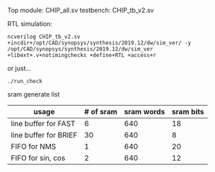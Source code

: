 Top module: CHIP_all.sv
testbench: CHIP_tb_v2.sv

RTL simulation:

```
ncverilog CHIP_tb_v2.sv +incdir+/opt/CAD/synopsys/synthesis/2019.12/dw/sim_ver/ -y /opt/CAD/synopsys/synthesis/2019.12/dw/sim_ver +libext+.v+notimingchecks +define+RTL +access+r 
```

or just...

```
./run_check
```



sram generate list

| usage                 | # of sram | sram words | sram bits |
| --------------------- | --------- | ---------- | --------- |
| line buffer for FAST  | 6         | 640        | 18        | (w depth)
| line buffer for BRIEF | 30        | 640        | 8         |
| FIFO for NMS          | 1         | 640        | 20        | (w depth)
| FIFO for sin, cos     | 2         | 640        | 12        |